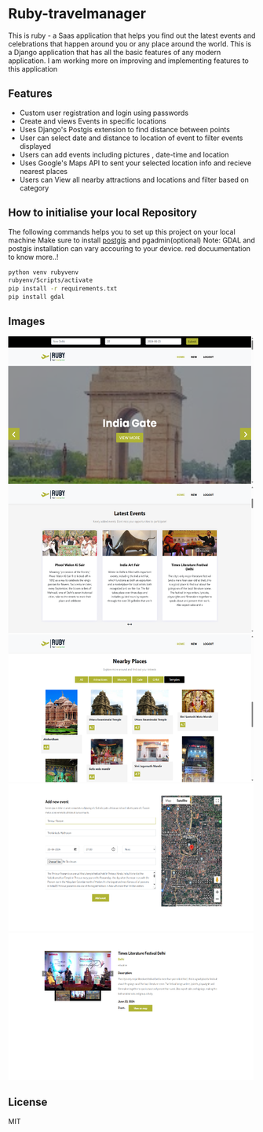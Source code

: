 # Ruby-travelmanager

This is ruby - a Saas application that helps you find out the latest events and celebrations that happen around you or any place around the world. This is a Django application that has all the basic features of any modern application. I am working more on improving and implementing features to this application

## Features

- Custom user registration and login using passwords
- Create and views Events in specific locations
- Uses Django's Postgis extension to find distance between points 
- User can select date and distance to location of event to filter events displayed
- Users can add events including pictures , date-time and location
- Uses Google's Maps API to sent your selected location info and recieve nearest places
- Users can View all nearby attractions and locations and filter based on category 


## How to initialise your local Repository

The following commands helps you to set up this project on your local machine
Make sure to install [postgis](https://postgis.net/) and pgadmin(optional) 
Note:  GDAL and postgis installation can vary accouring to your device. red docuumentation to know more..!
```sh
python venv rubyvenv
rubyenv/Scripts/activate 
pip install -r requirements.txt
pip install gdal
```

## Images


<img src="https://github.com/ArjunKVarma/ruby-travelmanager/blob/main/images/home.png" alt="Home image" width="500" height="300"/>
<img src="https://github.com/ArjunKVarma/ruby-travelmanager/blob/main/images/fetd.png" alt="Featured" width="500" height="300"/>
<img src="https://github.com/ArjunKVarma/ruby-travelmanager/blob/main/images/nb_att.png" alt="Nearby Places" width="500" height="300"/>
<img src="https://github.com/ArjunKVarma/ruby-travelmanager/blob/main/images/reg.png" alt="Register" width="500" height="300"/>
<img src="https://github.com/ArjunKVarma/ruby-travelmanager/blob/main/images/evt.png" alt="Details" width="500" height="300"/>


## License
MIT
